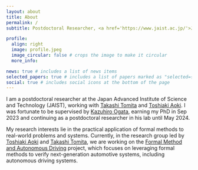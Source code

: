 ```yaml
---
layout: about
title: About
permalink: /
subtitle: Postdoctoral Researcher, <a href='https://www.jaist.ac.jp/'>JAIST</a>, Ishikawa 923-1211, Japan.

profile:
  align: right
  image: profile.jpeg
  image_circular: false # crops the image to make it circular
  more_info: 

news: true # includes a list of news items
selected_papers: true # includes a list of papers marked as "selected={true}"
social: true # includes social icons at the bottom of the page
---
```


I am a postdoctoral researcher at the Japan Advanced Institute of Science and Technology (JAIST), 
working with [Takashi Tomita](https://www.jaist.ac.jp/english/laboratory/ngdi/tomita.html) and [Toshiaki Aoki](https://www.jaist.ac.jp/english/laboratory/ngdi/aoki.html). 
I was fortunate to be supervised by [Kazuhiro Ogata](https://www.jaist.ac.jp/~ogata/), 
earning my PhD in Sep 2023 and continuing as a postdoctoral researcher in his lab until May 2024.

My research interests lie in the practical application of formal methods to real-world problems and systems. 
Currently, in the research group led by [Toshiaki Aoki](https://www.jaist.ac.jp/english/laboratory/ngdi/aoki.html)
and [Takashi Tomita](https://www.jaist.ac.jp/english/laboratory/ngdi/tomita.html), 
we are working on the [Formal Method and Autonomous Driving](https://fomaad.github.io/) project, 
which focuses on leveraging formal methods to verify next-generation automotive systems, including autonomous driving systems.
